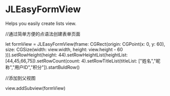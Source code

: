 # JLEasyFormView
Helps you easily create lists view.

//通过简单方便的点语法创建表单页面

 let formView = JLEasyFormView(frame: CGRect(origin: CGPoint(x: 0, y: 60), size: CGSize(width: view.width, height: view.height - 60 ))).setRowHeight(height: 44).setRowHeightList(heightList: [44,45,66,75]).setRowCount(count: 4).setRowTitleList(titleList: ["姓名","昵称","用户ID","积分"]).startBuldRow()
            
//添加到父视图

view.addSubview(formView)

